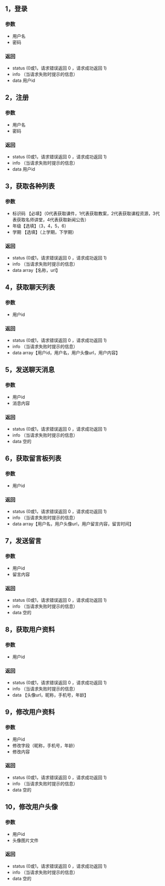 
## 1，登录

### 参数

- 用户名
- 密码

### 返回

- status (0或1，请求错误返回 0 ，请求成功返回 1)
- info （当请求失败时提示的信息）
- data 用户id

## 2，注册

### 参数

- 用户名
- 密码

### 返回

- status (0或1，请求错误返回 0 ，请求成功返回 1)
- info （当请求失败时提示的信息）
- data 用户id

## 3，获取各种列表

### 参数

- 标识码 【必填】（0代表获取课件，1代表获取教案，2代表获取课程资源，3代表获取名师讲堂，4代表获取新闻公告）
- 年级【选填】（3，4，5，6）
- 学期 【选填】（上学期，下学期）

### 返回

- status (0或1，请求错误返回 0 ，请求成功返回 1)
- info （当请求失败时提示的信息）
- data array【名称，url】


## 4，获取聊天列表

### 参数

- 用户id

### 返回

- status (0或1，请求错误返回 0 ，请求成功返回 1)
- info （当请求失败时提示的信息）
- data array【用户id，用户名，用户头像url，用户内容】


## 5，发送聊天消息

### 参数

- 用户id
- 消息内容

### 返回

- status (0或1，请求错误返回 0 ，请求成功返回 1)
- info （当请求失败时提示的信息）
- data 空的


## 6，获取留言板列表

### 参数

- 用户id

### 返回

- status (0或1，请求错误返回 0 ，请求成功返回 1)
- info （当请求失败时提示的信息）
- data array【用户名，用户头像url，用户留言内容，留言时间】

## 7，发送留言

### 参数

- 用户id
- 留言内容

### 返回

- status (0或1，请求错误返回 0 ，请求成功返回 1)
- info （当请求失败时提示的信息）
- data 空的

## 8，获取用户资料

### 参数

- 用户id

### 返回

- status (0或1，请求错误返回 0 ，请求成功返回 1)
- info （当请求失败时提示的信息）
- data 【头像url，昵称，手机号，年龄】

## 9，修改用户资料

### 参数

- 用户id
- 修改字段（昵称，手机号，年龄）
- 修改内容

### 返回

- status (0或1，请求错误返回 0 ，请求成功返回 1)
- info （当请求失败时提示的信息）
- data 空的

## 10，修改用户头像

### 参数

- 用户id
- 头像图片文件

### 返回

- status (0或1，请求错误返回 0 ，请求成功返回 1)
- info （当请求失败时提示的信息）
- data 空的


